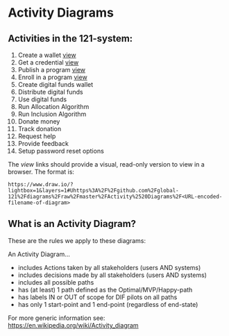 Activity Diagrams
=================

## Activities in the 121-system:

1.	Create a wallet [view](https://www.draw.io/?lightbox=1&layers=1#Uhttps%3A%2F%2Fgithub.com%2Fglobal-121%2Fdiagrams%2Fraw%2Fmaster%2FActivity%2520Diagrams%2FCreate%2520a%2520wallet%2520activity.drawio)
2.	Get a credential [view](https://www.draw.io/?lightbox=1&layers=1#Uhttps%3A%2F%2Fgithub.com%2Fglobal-121%2Fdiagrams%2Fraw%2Fmaster%2FActivity%2520Diagrams%2FGet%2520a%2520credential%2520activity.drawio)
3.	Publish a program [view](https://www.draw.io/?lightbox=1&layers=1#Uhttps%3A%2F%2Fgithub.com%2Fglobal-121%2Fdiagrams%2Fraw%2Fmaster%2FActivity%2520Diagrams%2FPublish%2520a%2520program%2520activity.drawio)
4.	Enroll in a program [view](https://www.draw.io/?lightbox=1&layers=1#Uhttps%3A%2F%2Fgithub.com%2Fglobal-121%2Fdiagrams%2Fraw%2Fmaster%2FActivity%2520Diagrams%2FEnroll%2520in%2520a%2520program%2520activity.drawio)
5.	Create digital funds wallet
6.	Distribute digital funds
7.	Use digital funds
8.	Run Allocation Algorithm
9.	Run Inclusion Algorithm
10.	Donate money
11.	Track donation
12.	Request help
13.	Provide feedback
14.	Setup password reset options

The _view_ links should provide a visual, read-only version to view in a browser. The format is:
```
https://www.draw.io/?lightbox=1&layers=1#Uhttps%3A%2F%2Fgithub.com%2Fglobal-121%2Fdiagrams%2Fraw%2Fmaster%2FActivity%2520Diagrams%2F<URL-encoded-filename-of-diagram>
```


## What is an Activity Diagram?
These are the rules we apply to these diagrams:

An Activity Diagram…
* includes Actions taken by all stakeholders (users AND systems)
* includes decisions made by all stakeholders (users AND systems)
* includes all possible paths
* has (at least) 1 path defined as the Optimal/MVP/Happy-path
* has labels IN or OUT of scope for DIF pilots on all paths
* has only 1 start-point and 1 end-point (regardless of end-state)

For more generic information see: <https://en.wikipedia.org/wiki/Activity_diagram>


